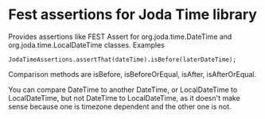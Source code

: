 Fest assertions for Joda Time library
========================================

Provides assertions like FEST Assert for org.joda.time.DateTime and org.joda.time.LocalDateTime classes. Examples

    JodaTimeAssertions.assertThat(dateTime).isBefore(laterDateTime);

Comparison methods are isBefore, isBeforeOrEqual, isAfter, isAfterOrEqual.

You can compare DateTime to another DateTime, or LocalDateTime to LocalDateTime, but not DateTime to LocalDateTime,
as it doesn't make sense because one is timezone dependent and the other one is not.

